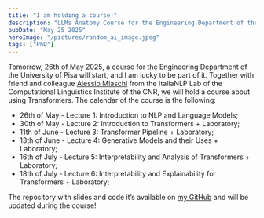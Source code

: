 ```yaml
---
title: "I am holding a course!"
description: "LLMs Anatomy Course for the Engineering Department of the University of Pisa"
pubDate: "May 25 2025"
heroImage: "/pictures/random_ai_image.jpeg"
tags: ["PhD"]
---
```

Tomorrow, 26th of May 2025, a course for the Engineering Department of the University of Pisa will start, and I am lucky to be part of it. Together with friend and colleague [Alessio Miaschi](https://alemiaschi.github.io/) from the ItaliaNLP Lab of the Computational Linguistics Institute of the CNR, we will hold a course about using Transformers. The calendar of the course is the following:
- 26th of May - Lecture 1: Introduction to NLP and Language Models;
- 30th of May - Lecture 2: Introduction to Transformers + Laboratory;
- 11th of June - Lecture 3: Transformer Pipeline + Laboratory;
- 13th of June - Lecture 4: Generative Models and their Uses + Laboratory;
- 16th of July - Lecture 5: Interpretability and Analysis of Transformers + Laboratory;
- 18th of July - Lecture 6: Interpretability and Explainability for Transformers + Laboratory;

The repository with slides and code it’s available on [my GitHub](https://github.com/michelepapucci/llms-anatomy-course) and will be updated during the course!